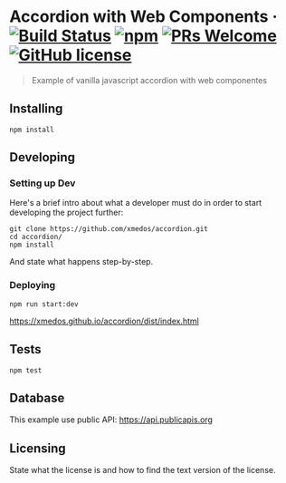 # Accordion with Web Components &middot; [![Build Status](https://img.shields.io/travis/npm/npm/latest.svg?style=flat-square)](https://travis-ci.org/npm/npm) [![npm](https://img.shields.io/npm/v/npm.svg?style=flat-square)](https://www.npmjs.com/package/npm) [![PRs Welcome](https://img.shields.io/badge/PRs-welcome-brightgreen.svg?style=flat-square)](http://makeapullrequest.com) [![GitHub license](https://img.shields.io/badge/license-MIT-blue.svg?style=flat-square)](https://github.com/your/your-project/blob/master/LICENSE)
> Example of vanilla javascript accordion with web componentes



## Installing

```shell
npm install
```
## Developing

### Setting up Dev

Here's a brief intro about what a developer must do in order to start developing
the project further:

```shell
git clone https://github.com/xmedos/accordion.git
cd accordion/
npm install
```

And state what happens step-by-step.

### Deploying

```shell
npm run start:dev
```
https://xmedos.github.io/accordion/dist/index.html

## Tests

```shell
npm test
```

## Database

This example use public API: https://api.publicapis.org

## Licensing

State what the license is and how to find the text version of the license.
